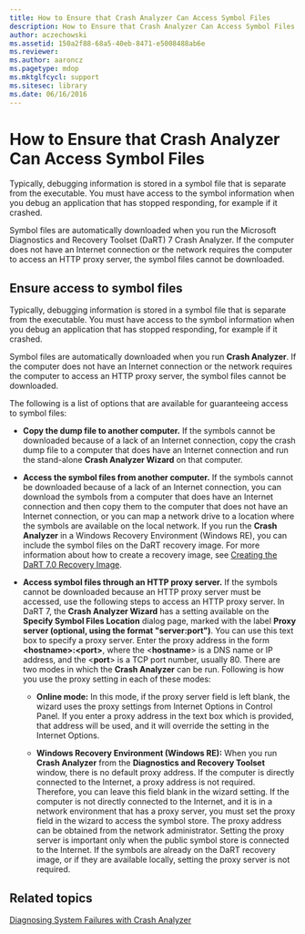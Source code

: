```yaml
---
title: How to Ensure that Crash Analyzer Can Access Symbol Files
description: How to Ensure that Crash Analyzer Can Access Symbol Files
author: aczechowski
ms.assetid: 150a2f88-68a5-40eb-8471-e5008488ab6e
ms.reviewer:
ms.author: aaroncz
ms.pagetype: mdop
ms.mktglfcycl: support
ms.sitesec: library
ms.date: 06/16/2016
---
```



# How to Ensure that Crash Analyzer Can Access Symbol Files


Typically, debugging information is stored in a symbol file that is separate from the executable. You must have access to the symbol information when you debug an application that has stopped responding, for example if it crashed.

Symbol files are automatically downloaded when you run the Microsoft Diagnostics and Recovery Toolset (DaRT) 7 Crash Analyzer. If the computer does not have an Internet connection or the network requires the computer to access an HTTP proxy server, the symbol files cannot be downloaded.

## Ensure access to symbol files


Typically, debugging information is stored in a symbol file that is separate from the executable. You must have access to the symbol information when you debug an application that has stopped responding, for example if it crashed.

Symbol files are automatically downloaded when you run **Crash Analyzer**. If the computer does not have an Internet connection or the network requires the computer to access an HTTP proxy server, the symbol files cannot be downloaded.

The following is a list of options that are available for guaranteeing access to symbol files:

-   **Copy the dump file to another computer.** If the symbols cannot be downloaded because of a lack of an Internet connection, copy the crash dump file to a computer that does have an Internet connection and run the stand-alone **Crash Analyzer Wizard** on that computer.

-   **Access the symbol files from another computer.** If the symbols cannot be downloaded because of a lack of an Internet connection, you can download the symbols from a computer that does have an Internet connection and then copy them to the computer that does not have an Internet connection, or you can map a network drive to a location where the symbols are available on the local network. If you run the **Crash Analyzer** in a Windows Recovery Environment (Windows RE), you can include the symbol files on the DaRT recovery image. For more information about how to create a recovery image, see [Creating the DaRT 7.0 Recovery Image](creating-the-dart-70-recovery-image-dart-7.md).

-   **Access symbol files through an HTTP proxy server.** If the symbols cannot be downloaded because an HTTP proxy server must be accessed, use the following steps to access an HTTP proxy server. In DaRT 7, the **Crash Analyzer Wizard** has a setting available on the **Specify Symbol Files Location** dialog page, marked with the label **Proxy server (optional, using the format "server:port")**. You can use this text box to specify a proxy server. Enter the proxy address in the form **&lt;hostname&gt;:&lt;port&gt;**, where the &lt;**hostname**&gt; is a DNS name or IP address, and the &lt;**port**&gt; is a TCP port number, usually 80. There are two modes in which the **Crash Analyzer** can be run. Following is how you use the proxy setting in each of these modes:

    -   **Online mode:** In this mode, if the proxy server field is left blank, the wizard uses the proxy settings from Internet Options in Control Panel. If you enter a proxy address in the text box which is provided, that address will be used, and it will override the setting in the Internet Options.

    -   **Windows Recovery Environment (Windows RE):** When you run **Crash Analyzer** from the **Diagnostics and Recovery Toolset** window, there is no default proxy address. If the computer is directly connected to the Internet, a proxy address is not required. Therefore, you can leave this field blank in the wizard setting. If the computer is not directly connected to the Internet, and it is in a network environment that has a proxy server, you must set the proxy field in the wizard to access the symbol store. The proxy address can be obtained from the network administrator. Setting the proxy server is important only when the public symbol store is connected to the Internet. If the symbols are already on the DaRT recovery image, or if they are available locally, setting the proxy server is not required.

## Related topics


[Diagnosing System Failures with Crash Analyzer](diagnosing-system-failures-with-crash-analyzer--dart-7.md)

 

 






